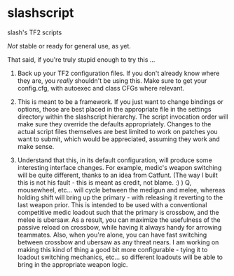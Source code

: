 # slashscript
slash's TF2 scripts

*Not* stable or ready for general use, as yet.

That said, if you're truly stupid enough to try this ...

1) Back up your TF2 configuration files.  If you don't already know where they are, you *really* shouldn't be using this.  Make sure to get your config.cfg, with autoexec and class CFGs where relevant.

2) This is meant to be a framework.  If you just want to change bindings or options, those are best placed in the appropriate file in the settings directory within the slashscript hierarchy.  The script invocation order will make sure they override the defaults appropriately.  Changes to the actual script files themselves are best limited to work on patches you want to submit, which would be appreciated, assuming they work and make sense.

3) Understand that this, in its default configuration, will produce some interesting interface changes.  For example, medic's weapon switching will be quite different, thanks to an idea from Catfunt.  (The way I built this is not his fault - this is meant as credit, not blame. :) ) Q, mousewheel, etc... will cycle between the medigun and melee, whereas holding shift will bring up the primary - with releasing it reverting to the last weapon prior.  This is intended to be used with a conventional competitive medic loadout such that the primary is crossbow, and the melee is ubersaw.  As a result, you can maximize the usefulness of the passive reload on crossbow, while having it always handy for arrowing teammates.  Also, when you're alone, you can have fast switching between crossbow and ubersaw as any threat nears.  I am working on making this kind of thing a good bit more configurable - tying it to loadout switching mechanics, etc... so different loadouts will be able to bring in the appropriate weapon logic.
